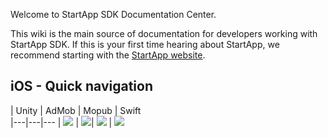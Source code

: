 Welcome to StartApp SDK Documentation Center.

This wiki is the main source of documentation for developers working with StartApp SDK. If this is your first time hearing about StartApp, we recommend starting with the [StartApp website](http://startapp.com/).

## iOS - Quick navigation

| Unity |  AdMob | Mopub | Swift                      
|---|---|---
| [<img src="https://raw.githubusercontent.com/wiki/StartApp-SDK/Documentation/images/unity3d1.png" >](iOS-InApp-Unity-Documentation) | [<img src="https://raw.githubusercontent.com/wiki/StartApp-SDK/Documentation/images/admob_logo.png" >](AdMob-Mediation-for-iOS)| [<img src="https://raw.githubusercontent.com/wiki/StartApp-SDK/Documentation/images/mopub.png" >](Mopub-Mediation-for-iOS) | [<img src="https://raw.githubusercontent.com/wiki/StartApp-SDK/Documentation/images/swift.png" >](iOS-Swift-InApp-Documentation) 
